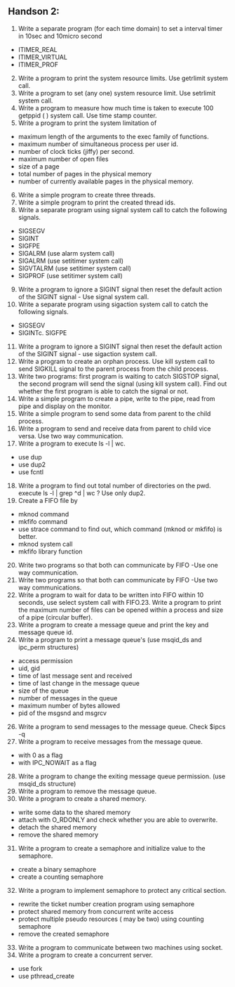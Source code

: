 ## Handson 2:
1. Write a separate program (for each time domain) to set a interval timer in 10sec and
10micro second
* ITIMER_REAL
* ITIMER_VIRTUAL
* ITIMER_PROF
2. Write a program to print the system resource limits. Use getrlimit system call.
3. Write a program to set (any one) system resource limit. Use setrlimit system call.
4. Write a program to measure how much time is taken to execute 100 getppid ( )
system call. Use time stamp counter.
5. Write a program to print the system limitation of
* maximum length of the arguments to the exec family of functions.
* maximum number of simultaneous process per user id.
* number of clock ticks (jiffy) per second.
* maximum number of open files
* size of a page
* total number of pages in the physical memory
* number of currently available pages in the physical memory.
6. Write a simple program to create three threads.
7. Write a simple program to print the created thread ids.
8. Write a separate program using signal system call to catch the following signals.
* SIGSEGV
* SIGINT
* SIGFPE
* SIGALRM (use alarm system call)
* SIGALRM (use setitimer system call)
* SIGVTALRM (use setitimer system call)
* SIGPROF (use setitimer system call)
9. Write a program to ignore a SIGINT signal then reset the default action of the SIGINT
signal - Use signal system call.
10. Write a separate program using sigaction system call to catch the following signals.
* SIGSEGV
* SIGINTc. SIGFPE
11. Write a program to ignore a SIGINT signal then reset the default action of the SIGINT signal -
use sigaction system call.
12. Write a program to create an orphan process. Use kill system call to send SIGKILL signal to
the parent process from the child process.
13. Write two programs: first program is waiting to catch SIGSTOP signal, the second program
will send the signal (using kill system call). Find out whether the first program is able to catch
the signal or not.
14. Write a simple program to create a pipe, write to the pipe, read from pipe and display on
the monitor.
15. Write a simple program to send some data from parent to the child process.
16. Write a program to send and receive data from parent to child vice versa. Use two way
communication.
17. Write a program to execute ls -l | wc.
* use dup
* use dup2
* use fcntl
18. Write a program to find out total number of directories on the pwd.
execute ls -l | grep ^d | wc ? Use only dup2.
19. Create a FIFO file by
* mknod command
* mkfifo command
* use strace command to find out, which command (mknod or mkfifo) is better.
* mknod system call
* mkfifo library function
20. Write two programs so that both can communicate by FIFO -Use one way communication.
21. Write two programs so that both can communicate by FIFO -Use two way communications.
22. Write a program to wait for data to be written into FIFO within 10 seconds, use select
system call with FIFO.23. Write a program to print the maximum number of files can be opened within a process and
size of a pipe (circular buffer).
24. Write a program to create a message queue and print the key and message queue id.
25. Write a program to print a message queue's (use msqid_ds and ipc_perm structures)
* access permission
* uid, gid
* time of last message sent and received
* time of last change in the message queue
* size of the queue
* number of messages in the queue
* maximum number of bytes allowed
* pid of the msgsnd and msgrcv
26. Write a program to send messages to the message queue. Check $ipcs -q
27. Write a program to receive messages from the message queue.
* with 0 as a flag
* with IPC_NOWAIT as a flag
28. Write a program to change the exiting message queue permission. (use msqid_ds structure)
29. Write a program to remove the message queue.
30. Write a program to create a shared memory.
* write some data to the shared memory
* attach with O_RDONLY and check whether you are able to overwrite.
* detach the shared memory
* remove the shared memory
31. Write a program to create a semaphore and initialize value to the semaphore.
* create a binary semaphore
* create a counting semaphore
32. Write a program to implement semaphore to protect any critical section.
* rewrite the ticket number creation program using semaphore
* protect shared memory from concurrent write access
* protect multiple pseudo resources ( may be two) using counting semaphore
* remove the created semaphore
33. Write a program to communicate between two machines using socket.
34. Write a program to create a concurrent server.
* use fork
* use pthread_create